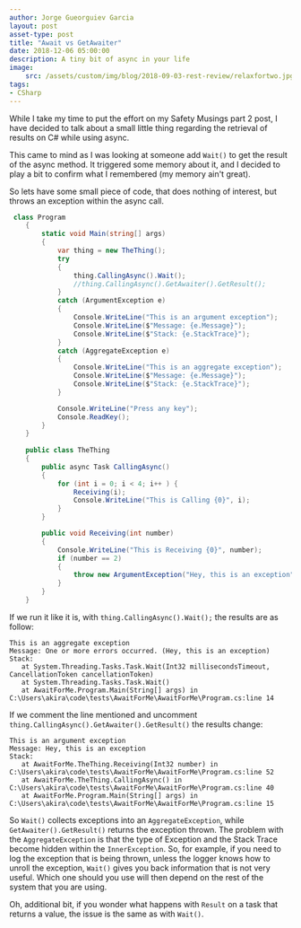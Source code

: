 ```yaml
---
author: Jorge Gueorguiev Garcia
layout: post
asset-type: post
title: "Await vs GetAwaiter"
date: 2018-12-06 05:00:00
description: A tiny bit of async in your life
image: 
    src: /assets/custom/img/blog/2018-09-03-rest-review/relaxfortwo.jpg
tags: 
- CSharp
---
```


While I take my time to put the effort on my Safety Musings part 2 post, I have decided to talk about a small little thing regarding the retrieval of results on C# while using async.

This came to mind as I was looking at someone add `Wait()` to get the result of the async method. It triggered some memory about it, and I decided to play a bit to confirm what I remembered (my memory ain't great).

So lets have some small piece of code, that does nothing of interest, but throws an exception within the async call.

```C#
 class Program
    {
        static void Main(string[] args)
        {
            var thing = new TheThing();
            try
            {
                thing.CallingAsync().Wait();
                //thing.CallingAsync().GetAwaiter().GetResult();
            }
            catch (ArgumentException e)
            {
                Console.WriteLine("This is an argument exception");
                Console.WriteLine($"Message: {e.Message}");
                Console.WriteLine($"Stack: {e.StackTrace}");
            }
            catch (AggregateException e)
            {
                Console.WriteLine("This is an aggregate exception");
                Console.WriteLine($"Message: {e.Message}");
                Console.WriteLine($"Stack: {e.StackTrace}");
            }

            Console.WriteLine("Press any key");
            Console.ReadKey();
        }
    }
    
    public class TheThing
    {
        public async Task CallingAsync()
        {
            for (int i = 0; i < 4; i++ ) {
                Receiving(i);
                Console.WriteLine("This is Calling {0}", i);
            }
        }

        public void Receiving(int number)
        {
            Console.WriteLine("This is Receiving {0}", number);
            if (number == 2)
            {
                throw new ArgumentException("Hey, this is an exception");
            }
        }
    }
```

If we run it like it is, with `thing.CallingAsync().Wait();` the results are as follow:

```
This is an aggregate exception
Message: One or more errors occurred. (Hey, this is an exception)
Stack:    
   at System.Threading.Tasks.Task.Wait(Int32 millisecondsTimeout, CancellationToken cancellationToken)
   at System.Threading.Tasks.Task.Wait()
   at AwaitForMe.Program.Main(String[] args) in C:\Users\akira\code\tests\AwaitForMe\AwaitForMe\Program.cs:line 14
```

If we comment the line mentioned and uncomment `thing.CallingAsync().GetAwaiter().GetResult()` the results change:

```
This is an argument exception
Message: Hey, this is an exception
Stack:   
   at AwaitForMe.TheThing.Receiving(Int32 number) in C:\Users\akira\code\tests\AwaitForMe\AwaitForMe\Program.cs:line 52
   at AwaitForMe.TheThing.CallingAsync() in C:\Users\akira\code\tests\AwaitForMe\AwaitForMe\Program.cs:line 40
   at AwaitForMe.Program.Main(String[] args) in C:\Users\akira\code\tests\AwaitForMe\AwaitForMe\Program.cs:line 15
```


So `Wait()` collects exceptions into an `AggregateException`, while `GetAwaiter().GetResult()` returns the exception thrown. The problem with the `AggregateException` is that the type of Exception and the Stack Trace become hidden within the `InnerException`. So, for example, if you need to log the exception that is being thrown, unless the logger knows how to unroll the exception, `Wait()` gives you back information that is not very useful. Which one should you use will then depend on the rest of the system that you are using.

Oh, additional bit, if you wonder what happens with `Result` on a task that returns a value, the issue is the same as with `Wait()`.
